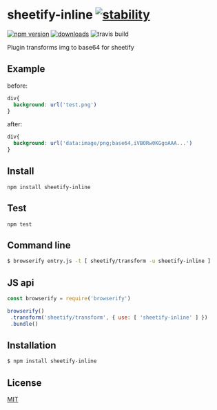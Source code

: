 # sheetify-inline [![stability][0]][1]
 [![npm version][2]][3] [![downloads][4]][5]
 ![travis build][6]

Plugin transforms img to base64 for sheetify

## Example

before:

```css
div{
  background: url('test.png')
}
```

after:

```css
div{
  background: url('data:image/png;base64,iVBORw0KGgoAAA...')
}

```
## Install

`npm install sheetify-inline`

## Test

`npm test`

## Command line
```sh
$ browserify entry.js -t [ sheetify/transform -u sheetify-inline ]
```

## JS api
```js
const browserify = require('browserify')

browserify()
 .transform('sheetify/transform', { use: [ 'sheetify-inline' ] })
 .bundle()
```

## Installation
```sh
$ npm install sheetify-inline
```

## License
[MIT](https://tldrlegal.com/license/mit-license)

[0]: https://img.shields.io/badge/stability-experimental-orange.svg?style=flat-square
[1]: https://nodejs.org/api/documentation.html#documentation_stability_index
[2]: https://img.shields.io/npm/v/sheetify-inline.svg?style=flat-square
[3]: https://npmjs.org/package/sheetify-inline
[4]: http://img.shields.io/npm/dm/sheetify-inline.svg?style=flat-square
[5]: https://npmjs.org/package/sheetify-inline
[6]: https://travis-ci.org/ZhouHansen/sheetify-inline.svg?branch=master
